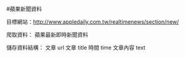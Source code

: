 #蘋果新聞資料

目標網站：http://www.appledaily.com.tw/realtimenews/section/new/


爬取資料：
蘋果最新即時新聞資料


儲存資料結構：
文章 url
文章 title
時間 time
文章內容 text

